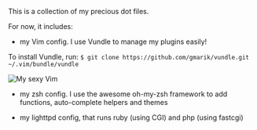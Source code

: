 This is a collection of my precious dot files.

For now, it includes:
- my Vim config. I use Vundle to manage my plugins easily!

To install Vundle, run:
     ```
     $ git clone https://github.com/gmarik/vundle.git ~/.vim/bundle/vundle
     ```

![My sexy Vim](http://imageshack.us/a/img441/5210/vimb.png)

- my zsh config. I use the awesome oh-my-zsh framework to add functions, auto-complete helpers and themes

- my lighttpd config, that runs ruby (using CGI) and php (using fastcgi)
